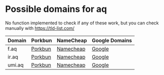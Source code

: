 # Possible domains for aq

No function implemented to check if any of these work, but you can check manually with https://tld-list.com/

| Domain | Porkbun | NameCheap | Google Domains |
|---|---|---|---|
| f.aq | [Porkbun](https://porkbun.com/checkout/search?prb=e814663da1&tlds=&idnLanguage=&search=search&q=f.aq) | [Namecheap](https://www.namecheap.com/domains/registration/results/?domain=f.aq) | [Google](https://domains.google.com/registrar/search?searchTerm=f.aq) |
| ir.aq | [Porkbun](https://porkbun.com/checkout/search?prb=e814663da1&tlds=&idnLanguage=&search=search&q=ir.aq) | [Namecheap](https://www.namecheap.com/domains/registration/results/?domain=ir.aq) | [Google](https://domains.google.com/registrar/search?searchTerm=ir.aq) |
| umi.aq | [Porkbun](https://porkbun.com/checkout/search?prb=e814663da1&tlds=&idnLanguage=&search=search&q=umi.aq) | [Namecheap](https://www.namecheap.com/domains/registration/results/?domain=umi.aq) | [Google](https://domains.google.com/registrar/search?searchTerm=umi.aq) |
